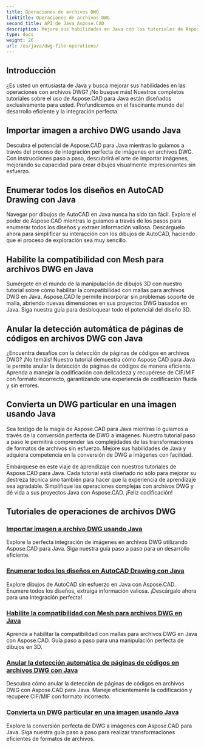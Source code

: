 ```yaml
---
title: Operaciones de archivos DWG
linktitle: Operaciones de archivos DWG
second_title: API de Java Aspose.CAD
description: Mejore sus habilidades en Java con los tutoriales de Aspose.CAD. Aprenda a importar imágenes, enumerar diseños, admitir mallas, anular páginas de códigos y convertir DWG a imágenes sin esfuerzo.
type: docs
weight: 26
url: /es/java/dwg-file-operations/
---
```

## Introducción

¿Es usted un entusiasta de Java y busca mejorar sus habilidades en las operaciones con archivos DWG? ¡No busque más! Nuestros completos tutoriales sobre el uso de Aspose.CAD para Java están diseñados exclusivamente para usted. Profundicemos en el fascinante mundo del desarrollo eficiente y la integración perfecta.

## Importar imagen a archivo DWG usando Java

Descubra el potencial de Aspose.CAD para Java mientras lo guiamos a través del proceso de integración perfecta de imágenes en archivos DWG. Con instrucciones paso a paso, descubrirá el arte de importar imágenes, mejorando su capacidad para crear dibujos visualmente impresionantes sin esfuerzo.

## Enumerar todos los diseños en AutoCAD Drawing con Java

Navegar por dibujos de AutoCAD en Java nunca ha sido tan fácil. Explore el poder de Aspose.CAD mientras lo guiamos a través de los pasos para enumerar todos los diseños y extraer información valiosa. Descárguelo ahora para simplificar su interacción con los dibujos de AutoCAD, haciendo que el proceso de exploración sea muy sencillo.

## Habilite la compatibilidad con Mesh para archivos DWG en Java

Sumérgete en el mundo de la manipulación de dibujos 3D con nuestro tutorial sobre cómo habilitar la compatibilidad con mallas para archivos DWG en Java. Aspose.CAD le permite incorporar sin problemas soporte de malla, abriendo nuevas dimensiones en sus proyectos DWG basados en Java. Siga nuestra guía para desbloquear todo el potencial del diseño 3D.

## Anular la detección automática de páginas de códigos en archivos DWG con Java

¿Encuentra desafíos con la detección de páginas de códigos en archivos DWG? ¡No temáis! Nuestro tutorial demuestra cómo Aspose.CAD para Java le permite anular la detección de páginas de códigos de manera eficiente. Aprenda a manejar la codificación con delicadeza y recupérese de CIF/MIF con formato incorrecto, garantizando una experiencia de codificación fluida y sin errores.

## Convierta un DWG particular en una imagen usando Java

Sea testigo de la magia de Aspose.CAD para Java mientras lo guiamos a través de la conversión perfecta de DWG a imágenes. Nuestro tutorial paso a paso le permitirá comprender las complejidades de las transformaciones de formatos de archivos sin esfuerzo. Mejore sus habilidades de Java y adquiera competencia en la conversión de DWG a imágenes con facilidad.

Embárquese en este viaje de aprendizaje con nuestros tutoriales de Aspose.CAD para Java. Cada tutorial está diseñado no sólo para mejorar su destreza técnica sino también para hacer que la experiencia de aprendizaje sea agradable. Simplifique las operaciones complejas con archivos DWG y dé vida a sus proyectos Java con Aspose.CAD. ¡Feliz codificación!

## Tutoriales de operaciones de archivos DWG
### [Importar imagen a archivo DWG usando Java](./import-image-to-dwg/)
Explore la perfecta integración de imágenes en archivos DWG utilizando Aspose.CAD para Java. Siga nuestra guía paso a paso para un desarrollo eficiente.
### [Enumerar todos los diseños en AutoCAD Drawing con Java](./list-all-layouts/)
Explore dibujos de AutoCAD sin esfuerzo en Java con Aspose.CAD. Enumere todos los diseños, extraiga información valiosa. ¡Descárgalo ahora para una integración perfecta!
### [Habilite la compatibilidad con Mesh para archivos DWG en Java](./mesh-support-for-dwg/)
Aprenda a habilitar la compatibilidad con mallas para archivos DWG en Java con Aspose.CAD. Guía paso a paso para una manipulación perfecta de dibujos en 3D.
### [Anular la detección automática de páginas de códigos en archivos DWG con Java](./override-code-page-detection/)
Descubra cómo anular la detección de páginas de códigos en archivos DWG con Aspose.CAD para Java. Maneje eficientemente la codificación y recupere CIF/MIF con formato incorrecto.
### [Convierta un DWG particular en una imagen usando Java](./convert-dwg-to-image/)
Explore la conversión perfecta de DWG a imágenes con Aspose.CAD para Java. Siga nuestra guía paso a paso para realizar transformaciones eficientes de formatos de archivos.
